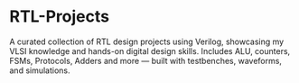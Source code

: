 # RTL-Projects
A curated collection of RTL design projects using Verilog, showcasing my VLSI knowledge and hands-on digital design skills. Includes ALU, counters, FSMs, Protocols, Adders and more — built with testbenches, waveforms, and simulations.
